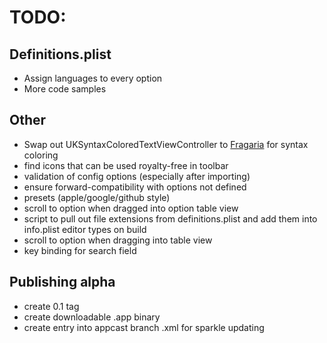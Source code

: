 # TODO:

## Definitions.plist
- Assign languages to every option
- More code samples

## Other
- Swap out UKSyntaxColoredTextViewController to [Fragaria](https://github.com/mugginsoft/Fragaria) for syntax coloring
- find icons that can be used royalty-free in toolbar
- validation of config options (especially after importing)
- ensure forward-compatibility with options not defined
- presets (apple/google/github style)
- scroll to option when dragged into option table view
- script to pull out file extensions from definitions.plist and add them into info.plist editor types on build
- scroll to option when dragging into table view
- key binding for search field

## Publishing alpha
- create 0.1 tag
- create downloadable .app binary
- create entry into appcast branch .xml for sparkle updating